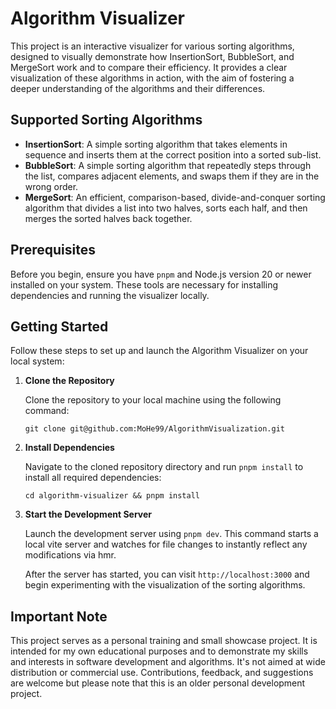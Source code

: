 # Algorithm Visualizer

This project is an interactive visualizer for various sorting algorithms, designed to visually demonstrate how InsertionSort, BubbleSort, and MergeSort work and to compare their efficiency. It provides a clear visualization of these algorithms in action, with the aim of fostering a deeper understanding of the algorithms and their differences.

## Supported Sorting Algorithms

- **InsertionSort**: A simple sorting algorithm that takes elements in sequence and inserts them at the correct position into a sorted sub-list.
- **BubbleSort**: A simple sorting algorithm that repeatedly steps through the list, compares adjacent elements, and swaps them if they are in the wrong order.
- **MergeSort**: An efficient, comparison-based, divide-and-conquer sorting algorithm that divides a list into two halves, sorts each half, and then merges the sorted halves back together.

## Prerequisites

Before you begin, ensure you have `pnpm` and Node.js version 20 or newer installed on your system. These tools are necessary for installing dependencies and running the visualizer locally.

## Getting Started

Follow these steps to set up and launch the Algorithm Visualizer on your local system:

1. **Clone the Repository**

   Clone the repository to your local machine using the following command:

    `git clone git@github.com:MoHe99/AlgorithmVisualization.git`
    
2. **Install Dependencies**

    Navigate to the cloned repository directory and run `pnpm install` to install all required dependencies:

    `cd algorithm-visualizer && pnpm install`


3. **Start the Development Server**

    Launch the development server using `pnpm dev`. This command starts a local vite server and watches for file changes to instantly reflect any modifications via hmr.

    After the server has started, you can visit `http://localhost:3000` and begin experimenting with the visualization of the sorting algorithms.

## Important Note

This project serves as a personal training and small showcase project. It is intended for my own educational purposes and to demonstrate my skills and interests in software development and algorithms. It's not aimed at wide distribution or commercial use. Contributions, feedback, and suggestions are welcome but please note that this is an older personal development project.


